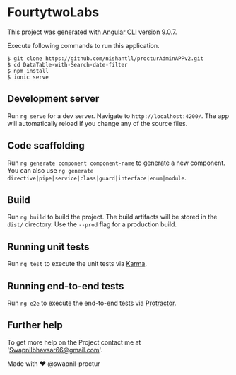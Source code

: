 # FourtytwoLabs

This project was generated with [Angular CLI](https://github.com/angular/angular-cli) version 9.0.7.

Execute following commands to run this application.

```
$ git clone https://github.com/nishantll/procturAdminAPPv2.git
$ cd DataTable-with-Search-date-filter
$ npm install
$ ionic serve

```

## Development server

Run `ng serve` for a dev server. Navigate to `http://localhost:4200/`. The app will automatically reload if you change any of the source files.

## Code scaffolding

Run `ng generate component component-name` to generate a new component. You can also use `ng generate directive|pipe|service|class|guard|interface|enum|module`.

## Build

Run `ng build` to build the project. The build artifacts will be stored in the `dist/` directory. Use the `--prod` flag for a production build.

## Running unit tests

Run `ng test` to execute the unit tests via [Karma](https://karma-runner.github.io).

## Running end-to-end tests

Run `ng e2e` to execute the end-to-end tests via [Protractor](http://www.protractortest.org/).


## Further help
To get more help on the Project contact me at 'Swapnilbhavsar66@gmail.com'.

Made with ♥ @swapnil-proctur
